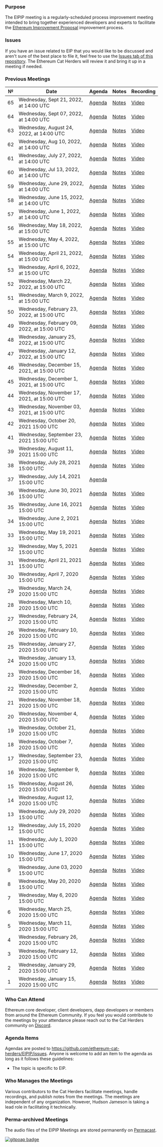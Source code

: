 ### Purpose
The EIPIP meeting is a regularly-scheduled process improvement meeting intended to bring together experienced developers and experts to facilitate the [Ethereum Improvement Proposal](https://github.com/ethereum/EIPs) improvement process.

### Issues
If you have an issue related to EIP that you would like to be discussed and aren't sure of the best place to file it, feel free to use the [Issues tab of this repository](https://github.com/ethereum-cat-herders/EIPIP/issues). The Ethereum Cat Herders will review it and bring it up in a meeting if needed.  

### Previous Meetings

 №  | Date                             | Agenda         | Notes          | Recording            |
--- | -------------------------------- | -------------- | -------------- | -------------------- |
  65 | Wednesday, Sept 21, 2022, at 14:00 UTC | [Agenda](https://github.com/ethereum-cat-herders/EIPIP/issues/176)    | [Notes](https://github.com/ethereum-cat-herders/EIPIP/blob/b12d362c9fc2f3b5de67247326a552e278104c5b/All%20EIPIP%20Meetings/Meeting%20065.md) | [Video](https://youtu.be/0miajHm8JXs) | 
  64 | Wednesday, Sept 07, 2022, at 14:00 UTC | [Agenda](https://github.com/ethereum-cat-herders/EIPIP/issues/174)    | [Notes](https://github.com/ethereum-cat-herders/EIPIP/pull/177/commits/dda5b4c7474d738efed4bc9bfe8ab69953e3d914?short_path=586e667#diff-586e667a00ee741a1167c94b0cab493675533fe7025fbee742807ba463282abe) | [Video](https://www.youtube.com/watch?v=JKsUrL0VOxU&list=PL4cwHXAawZxpLrRIkDlBjDUUrGgF91pQw&index=1) | 
  63 | Wednesday, August 24, 2022, at 14:00 UTC | [Agenda](https://github.com/ethereum-cat-herders/EIPIP/issues/170)    | [Notes](https://github.com/ethereum-cat-herders/EIPIP/blob/57d4a045e13ce70ec6663c06bbe659bd228abe8e/All%20EIPIP%20Meetings/Meeting%20063.md) | [Video](https://youtu.be/z1nd3R5TaRs) | 
  62 | Wednesday, Aug 10, 2022, at 14:00 UTC | [Agenda](https://github.com/ethereum-cat-herders/EIPIP/issues/168)    | [Notes](All%20EIPIP%20Meetings/Meeting%20062.md) | [Video](https://youtu.be/3uizzELjrAY) |
  61 | Wednesday, July 27, 2022, at 14:00 UTC | [Agenda](https://github.com/ethereum-cat-herders/EIPIP/issues/161)    | [Notes](All%20EIPIP%20Meetings/Meeting%20061.md) | [Video](https://youtu.be/VpL4bwu6_sc) |
  60 | Wednesday, Jul 13, 2022, at 14:00 UTC | [Agenda](https://github.com/ethereum-cat-herders/EIPIP/issues/153)    | [Notes](All%20EIPIP%20Meetings/Meeting%20060.md) | [Video](https://www.youtube.com/watch?v=OlKWquEmJms) |
  59 | Wednesday, June 29, 2022, at 14:00 UTC | [Agenda](https://github.com/ethereum-cat-herders/EIPIP/issues/152)    | [Notes](All%20EIPIP%20Meetings/Meeting%20059.md) | [Video](https://www.youtube.com/watch?v=FyyymmsU0Wo) |
  58 | Wednesday, June 15, 2022, at 14:00 UTC | [Agenda](https://github.com/ethereum-cat-herders/EIPIP/issues/146)    | [Notes](All%20EIPIP%20Meetings/Meeting%20058.md) | [Video](https://youtu.be/--jGL4_PCac) |
  57 | Wednesday, June 1, 2022, at 14:00 UTC | [Agenda](https://github.com/ethereum-cat-herders/EIPIP/issues/141)    | [Notes](All%20EIPIP%20Meetings/Meeting%20057.md) | [Video](https://www.youtube.com/watch?v=k_EJIA3tHcc) |
  56 | Wednesday, May 18, 2022, at 15:00 UTC | [Agenda](https://github.com/ethereum-cat-herders/EIPIP/issues/136)    | [Notes](All%20EIPIP%20Meetings/Meeting%20056.md) | [Video](https://www.youtube.com/watch?v=IhYm5Bhxm4U) |
  55 | Wednesday, May 4, 2022, at 15:00 UTC | [Agenda](https://github.com/ethereum-cat-herders/EIPIP/issues/130)    | [Notes](All%20EIPIP%20Meetings/Meeting%20055.md) | [Video](https://www.youtube.com/watch?v=aqJCBdfgx2c) |
  54 | Wednesday, April 21, 2022, at 15:00 UTC | [Agenda](https://github.com/ethereum-cat-herders/EIPIP/issues/125)    | [Notes](All%20EIPIP%20Meetings/Meeting%20054.md) | [Video](https://www.youtube.com/watch?v=4hii6hcYL3M&) |
  53 | Wednesday, April 6, 2022, at 15:00 UTC | [Agenda](https://github.com/ethereum-cat-herders/EIPIP/issues/118)    | [Notes](All%20EIPIP%20Meetings/Meeting%20053.md) | [Video](https://www.youtube.com/watch?v=5VbbS-3MQss) |
  52 | Wednesday, March 22, 2022, at 15:00 UTC | [Agenda](https://github.com/ethereum-cat-herders/EIPIP/issues/116)    | [Notes](All%20EIPIP%20Meetings/Meeting%20052.md) | [Video](https://youtu.be/Wm8uYrAHAyE) |
  51 | Wednesday, March 9, 2022, at 15:00 UTC | [Agenda](https://github.com/ethereum-cat-herders/EIPIP/issues/112)    | [Notes](All%20EIPIP%20Meetings/Meeting%20051.md) | [Video](https://www.youtube.com/watch?v=GkL99zdY2_8&list=PL4cwHXAawZxpLrRIkDlBjDUUrGgF91pQw) |
  50 | Wednesday, February 23, 2022, at 15:00 UTC | [Agenda](https://github.com/ethereum-cat-herders/EIPIP/issues/110)    | [Notes](All%20EIPIP%20Meetings/Meeting%20050.md) | [Video](https://youtu.be/htwlb08kueg) |
  49 | Wednesday, February 09, 2022, at 15:00 UTC | [Agenda](https://github.com/ethereum-cat-herders/EIPIP/issues/107)    | [Notes](All%20EIPIP%20Meetings/Meeting%20049.md) | [Video](https://youtu.be/ATlQApSKDeM) |
  48 | Wednesday, January 25, 2022, at 15:00 UTC | [Agenda](https://github.com/ethereum-cat-herders/EIPIP/issues/105)    | [Notes](All%20EIPIP%20Meetings/Meeting%20048.md) | [Video](https://youtu.be/0oW6n9yuwoU) |
  47 | Wednesday, January 12, 2022, at 15:00 UTC | [Agenda](https://github.com/ethereum-cat-herders/EIPIP/issues/101)    | [Notes](All%20EIPIP%20Meetings/Meeting%20047.md) | [Video](https://www.youtube.com/watch?v=66fO36vzGUY) |
  46 | Wednesday, December 15, 2021, at 15:00 UTC | [Agenda](https://github.com/ethereum-cat-herders/EIPIP/issues/98)    | [Notes](All%20EIPIP%20Meetings/Meeting%20046.md) | [Video](https://www.youtube.com/watch?v=xEuy8b5cJjU&t=644s) |
  45 | Wednesday, December 1, 2021, at 15:00 UTC | [Agenda](https://github.com/ethereum-cat-herders/EIPIP/issues/95)    | [Notes](All%20EIPIP%20Meetings/Meeting%20045.md) | [Video](https://www.youtube.com/watch?v=cJXWOu5aefs) |
  44 | Wednesday, November 17, 2021, at 15:00 UTC | [Agenda](https://github.com/ethereum-cat-herders/EIPIP/issues/91)    | [Notes](All%20EIPIP%20Meetings/Meeting%20044.md) | [Video](https://youtu.be/e1fTsIMa4bE) |
  43 | Wednesday, November 03, 2021, at 15:00 UTC | [Agenda](https://github.com/ethereum-cat-herders/EIPIP/issues/90)    | [Notes](All%20EIPIP%20Meetings/Meeting%20043.md) | [Video](https://youtu.be/EV7plRxP0A4) |
  42 | Wednesday, October 20, 2021 15:00 UTC | [Agenda](https://github.com/ethereum-cat-herders/EIPIP/issues/87) | [Notes](All%20EIPIP%20Meetings/Meeting%20042.md) | [Video](https://youtu.be/7FXF-dRVgj0) |
  41 | Wednesday, September 23, 2021 15:00 UTC | [Agenda](https://github.com/ethereum-cat-herders/EIPIP/issues/85)    | [Notes](All%20EIPIP%20Meetings/Meeting%20041.md) | [Video](https://youtu.be/54j6VK6ska0) |
  39 | Wednesday, August 11, 2021 15:00 UTC | [Agenda](https://github.com/ethereum-cat-herders/EIPIP/issues/82)    | [Notes](All%20EIPIP%20Meetings/Meeting%20039.md) | [Video](https://youtu.be/eo90AIGv3jw) |
  38 | Wednesday, July 28, 2021 15:00 UTC | [Agenda](https://github.com/ethereum-cat-herders/EIPIP/issues/79)    | [Notes](All%20EIPIP%20Meetings/Meeting%20038.md) | [Video](https://youtu.be/0zHXZhxs7IA) |
  37 | Wednesday, July 14, 2021 15:00 UTC | [Agenda](https://github.com/ethereum-cat-herders/EIPIP/issues/78)    | | |
  36 | Wednesday, June 30, 2021 15:00 UTC | [Agenda](https://github.com/ethereum-cat-herders/EIPIP/issues/75)    | [Notes](All%20EIPIP%20Meetings/Meeting%20036.md) | [Video](https://youtu.be/VgsK8xnrL3U) |
  35 | Wednesday, June 16, 2021 15:00 UTC | [Agenda](https://github.com/ethereum-cat-herders/EIPIP/issues/72)    | [Notes](All%20EIPIP%20Meetings/Meeting%20035.md) | [Video](https://youtu.be/VgsK8xnrL3U) |
  34 | Wednesday, June 2, 2021 15:00 UTC | [Agenda](https://github.com/ethereum-cat-herders/EIPIP/issues/70)    | [Notes](All%20EIPIP%20Meetings/Meeting%20034.md) | [Video](https://youtu.be/7pPyXnlAAjs) |
  33 | Wednesday, May 19, 2021 15:00 UTC | [Agenda](https://github.com/ethereum-cat-herders/EIPIP/issues/69)    | [Notes](All%20EIPIP%20Meetings/Meeting%20033.md) | [Video](https://youtu.be/BJ7X3csL9vc) |
  32 | Wednesday, May 5, 2021 15:00 UTC | [Agenda](https://github.com/ethereum-cat-herders/EIPIP/issues/67)    | [Notes](All%20EIPIP%20Meetings/Meeting%20032.md) | [Video](https://youtu.be/cHmjk4tn7GI) |
  31 | Wednesday, April 21, 2021 15:00 UTC | [Agenda](https://github.com/ethereum-cat-herders/EIPIP/issues/65)    | [Notes](All%20EIPIP%20Meetings/Meeting%20031.md) | [Video](https://www.youtube.com/watch?v=n1E1dreOMFE) |
  30 | Wednesday, April 7, 2020 15:00 UTC | [Agenda](https://github.com/ethereum-cat-herders/EIPIP/issues62)    | [Notes](All%20EIPIP%20Meetings/Meeting%20030.md) | [Video](https://www.youtube.com/watch?v=FdCeXxok2Fw) |
  29 | Wednesday, March 24, 2020 15:00 UTC | [Agenda](https://github.com/ethereum-cat-herders/EIPIP/issues/57)    | [Notes](All%20EIPIP%20Meetings/Meeting%20029.md) | [Video](https://www.youtube.com/watch?v=CD3LCpeQX8w) |
  28 | Wednesday, March 10, 2020 15:00 UTC | [Agenda](https://github.com/ethereum-cat-herders/EIPIP/issues/56)    | [Notes](All%20EIPIP%20Meetings/Meeting%20028.md) | [Video](https://www.youtube.com/watch?v=fKQVb-s0Tzs) |
  27 | Wednesday, February 24, 2020 15:00 UTC | [Agenda](https://github.com/ethereum-cat-herders/EIPIP/issues/54)    | [Notes](All%20EIPIP%20Meetings/Meeting%20027.md) | [Video](https://www.youtube.com/watch?v=nyW-5Y3elOs) |
  26 | Wednesday, February 10, 2020 15:00 UTC | [Agenda](https://github.com/ethereum-cat-herders/EIPIP/issues/50)    | [Notes](All%20EIPIP%20Meetings/Meeting%20026.md) | [Video](https://www.youtube.com/watch?v=XrkTATjdn6s) |
  25 | Wednesday, January 27, 2020 15:00 UTC | [Agenda](https://github.com/ethereum-cat-herders/EIPIP/issues/48)    | [Notes](All%20EIPIP%20Meetings/Meeting%20025.md) | [Video](https://www.youtube.com/watch?v=zz1IhYKztuc) |
  24 | Wednesday, January 13, 2020 15:00 UTC | [Agenda](https://github.com/ethereum-cat-herders/EIPIP/issues/47)    | [Notes](All%20EIPIP%20Meetings/Meeting%20024.md) | [Video](https://www.youtube.com/watch?v=PKayglbWpAs) |
  23 | Wednesday, December 16, 2020 15:00 UTC | [Agenda](https://github.com/ethereum-cat-herders/EIPIP/issues/44)    | [Notes](All%20EIPIP%20Meetings/Meeting%20023.md) | [Video](https://www.youtube.com/watch?v=B8uSDIYznuY) |
  22 | Wednesday, December 2, 2020 15:00 UTC | [Agenda](https://github.com/ethereum-cat-herders/EIPIP/issues/43)    | [Notes](All%20EIPIP%20Meetings/Meeting%20022.md) | [Video](https://www.youtube.com/watch?v=FUEaz9YrP0g) |
  21 | Wednesday, November 18, 2020 15:00 UTC | [Agenda](https://github.com/ethereum-cat-herders/EIPIP/issues/39)    | [Notes](All%20EIPIP%20Meetings/Meeting%20021.md) | [Video](https://www.youtube.com/watch?v=fJ762_NI2EU) |
  20 | Wednesday, November 4, 2020 15:00 UTC | [Agenda](https://github.com/ethereum-cat-herders/EIPIP/issues/38)    | [Notes](All%20EIPIP%20Meetings/Meeting%20020.md) | [Video](https://www.youtube.com/watch?v=m1A3F4v7H4M) |
  19 | Wednesday, October 21, 2020 15:00 UTC | [Agenda](https://github.com/ethereum-cat-herders/EIPIP/issues/36)    | [Notes](All%20EIPIP%20Meetings/Meeting%20019.md) | [Video](https://www.youtube.com/watch?v=k9rTZTkne3g) |
  18 | Wednesday, October 7, 2020 15:00 UTC | [Agenda](https://github.com/ethereum-cat-herders/EIPIP/issues/34)    | [Notes](All%20EIPIP%20Meetings/Meeting%20018.md) | [Video](https://www.youtube.com/watch?v=pscnoPt_4ko) |
  17 | Wednesday, September 23, 2020 15:00 UTC | [Agenda](https://github.com/ethereum-cat-herders/EIPIP/issues/33)    | [Notes](All%20EIPIP%20Meetings/Meeting%20017.md) | [Video](https://www.youtube.com/watch?v=fl5MOhbipgY) |
  16 | Wednesday, September 9, 2020 15:00 UTC | [Agenda](https://github.com/ethereum-cat-herders/EIPIP/issues/30)    | [Notes](All%20EIPIP%20Meetings/Meeting%20016.md) | [Video](https://www.youtube.com/watch?v=UJmYpFkZGzY) |
  15 | Wednesday, August 26, 2020 15:00 UTC | [Agenda](https://github.com/ethereum-cat-herders/EIPIP/issues/29)    | [Notes](All%20EIPIP%20Meetings/Meeting%20015.md) | [Video](https://www.youtube.com/watch?v=y6LBpY6byd0) |
  14 | Wednesday, August 12, 2020 15:00 UTC | [Agenda](https://github.com/ethereum-cat-herders/EIPIP/issues/26)    | [Notes](All%20EIPIP%20Meetings/Meeting%20014.md) | [Video](https://www.youtube.com/watch?v=mkz9eJ3GDTI) |
  13 | Wednesday, July 29, 2020 15:00 UTC | [Agenda](https://github.com/ethereum-cat-herders/EIPIP/issues/25)    | [Notes](All%20EIPIP%20Meetings/Meeting%20013.md) | [Video](https://youtu.be/8dxGtomafP4) |
  12 | Wednesday, July 15, 2020 15:00 UTC | [Agenda](https://github.com/ethereum-cat-herders/EIPIP/issues/23)    | [Notes](All%20EIPIP%20Meetings/Meeting%20012.md) | [Video](https://www.youtube.com/watch?v=5PSQDT1nr2E) |
  11 | Wednesday, July 1, 2020 15:00 UTC | [Agenda](https://github.com/ethereum-cat-herders/EIPIP/issues/21)    | [Notes](All%20EIPIP%20Meetings/Meeting%20011.md) | [Video](https://www.youtube.com/watch?v=wZnsVp0aqBk) |
  10 | Wednesday, June 17, 2020 15:00 UTC | [Agenda](https://github.com/ethereum-cat-herders/EIPIP/issues/19)    | [Notes](All%20EIPIP%20Meetings/Meeting%20010.md) | [Video](https://www.youtube.com/watch?v=8P5WnOsjPzs) |
  9 | Wednesday, June 03, 2020 15:00 UTC | [Agenda](https://github.com/ethereum-cat-herders/EIPIP/issues/16)    | [Notes](All%20EIPIP%20Meetings/Meeting%20009.md) | [Video](https://www.youtube.com/watch?v=59Bzw9dHIEM) |
  8 | Wednesday, May 20, 2020 15:00 UTC | [Agenda](https://github.com/ethereum-cat-herders/EIPIP/issues/15)     | [Notes](All%20EIPIP%20Meetings/Meeting%20008.md) | [Video](https://www.youtube.com/watch?v=OP5Z8BVSlqs) |
  7 | Wednesday, May 6, 2020 15:00 UTC | [Agenda](https://github.com/ethereum-cat-herders/EIPIP/issues/13)      | [Notes](All%20EIPIP%20Meetings/Meeting%20007.md) | [Video](https://www.youtube.com/watch?v=-ZUOWpEuAEU) |
  6 | Wednesday, March 25, 2020 15:00 UTC | [Agenda](https://github.com/ethereum-cat-herders/EIPIP/issues/10)   | [Notes](All%20EIPIP%20Meetings/Meeting%20006.md) | [Video](https://www.youtube.com/watch?v=ZPy1x2clAqk) |
  5 | Wednesday, March 11, 2020 15:00 UTC | [Agenda](https://github.com/ethereum-cat-herders/EIPIP/issues/8)    | [Notes](All%20EIPIP%20Meetings/Meeting%20005.md) | [Video](https://www.youtube.com/watch?v=MrJAHvyrg04) |
  4 | Wednesday, February 26, 2020 15:00 UTC | [Agenda](https://github.com/ethereum-cat-herders/EIPIP/issues/6) | [Notes](All%20EIPIP%20Meetings/Meeting%20004.md) | [Video](https://www.youtube.com/watch?v=c0DUKVNvML0) |
  3 | Wednesday, February 12, 2020 15:00 UTC | [Agenda](https://github.com/ethereum-cat-herders/EIPIP/issues/5) | [Notes](All%20EIPIP%20Meetings/Meeting%20003.md) | [Video](https://www.youtube.com/watch?v=XpEu8MyPRcc) |
  2 | Wednesday, January 29, 2020 15:00 UTC  | [Agenda](https://github.com/ethereum-cat-herders/EIPIP/issues/1) | [Notes](All%20EIPIP%20Meetings/Meeting%20002.md) | [Video](https://www.youtube.com/watch?v=oviaIsMLb8M) |
  1 | Wednesday, January 15, 2020 15:00 UTC  | [Agenda](All%20EIPIP%20Meetings/Meeting%20001.md)                | [Notes](All%20EIPIP%20Meetings/Meeting%20001.md) | [Video](https://www.youtube.com/watch?v=ZW3AWJD6cmI) |

### Who Can Attend
Ethereum core developer, client developers, dapp developers or members from around the Ethereum Community. If you feel you would contribute to the meetings by your attendance please reach out to the Cat Herders community on [Discord](https://discord.io/EthCatHerders).

### Agenda Items
Agendas are posted to https://github.com/ethereum-cat-herders/EIPIP/issues. Anyone is welcome to add an item to the agenda as long as it follows these guidelines:
- The topic is specific to EIP.

### Who Manages the Meetings
Various contributors to the Cat Herders facilitate meetings, handle recordings, and publish notes from the meetings. The meetings are independent of any organization. However, Hudson Jameson is taking a lead role in facilitating it technically. 

### Perma-archived Meetings
The audio files of the EIPIP Meetings are stored permanently on [Permacast](https://permacast.dev/#/podcasts/lM27ylbkuBctxlit4kD71cSRvnXrMCSwgIGKNu2XRC4).

[![gitpoap badge](https://public-api.gitpoap.io/v1/repo/ethereum-cat-herders/EIPIP/badge)](https://www.gitpoap.io/gh/ethereum-cat-herders/EIPIP)

